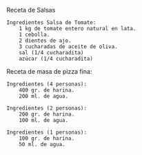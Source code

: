 
Receta de Salsas

	Ingredientes Salsa de Tomate:
		1 kg de tomate entero natural en lata.
		1 cebolla.
		2 dientes de ajo.
		3 cucharadas de aceite de oliva.
		sal (1/4 cucharadita)
		azúcar (1/4 cucharadita)	
	
Receta de masa de pizza fina:

	Ingredientes (4 personas):
		400 gr. de harina.
		200 ml. de agua.

	Ingredientes (2 personas):
		200 gr. de harina.
		100 ml. de agua.
		
	Ingredientes (1 personas):
		100 gr. de harina.
		50 ml. de agua.	
